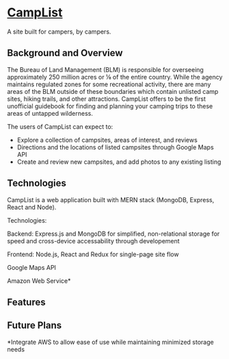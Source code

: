# [CampList](http://camplist-mern.herokuapp.com/#/)
A site built for campers, by campers.


## Background and Overview

The Bureau of Land Management (BLM) is responsible for overseeing approximately 250 million acres or ⅛ of the entire country. While the agency maintains regulated zones for some recreational activity, there are many areas of the BLM outside of these boundaries which contain unlisted camp sites, hiking trails, and other attractions. CampList offers to be the first unofficial guidebook for finding and planning your camping trips to these areas of untapped wilderness.

The users of CampList can expect to:
* Explore a collection of campsites, areas of interest, and reviews
* Directions and the locations of listed campsites through Google Maps API
* Create and review new campsites, and add photos to any existing listing


## Technologies
CampList is a web application built with MERN stack (MongoDB, Express, React and Node).

Technologies:

Backend: Express.js and MongoDB for simplified, non-relational storage for speed and cross-device accessability through developement

Frontend: Node.js, React and Redux for single-page site flow

Google Maps API

Amazon Web Service*

## Features

## Future Plans

*Integrate AWS to allow ease of use while maintaining minimized storage needs
